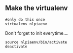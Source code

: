 ## Make the virtualenv

```
#only do this once
virtualenv nlpiaenv
```
Don't forget to init everytime....
```
source nlpiaenv/bin/activate
deactivate
```